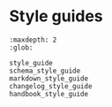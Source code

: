 # Style guides

```{toctree}
:maxdepth: 2
:glob:

style_guide
schema_style_guide
markdown_style_guide
changelog_style_guide
handbook_style_guide
```